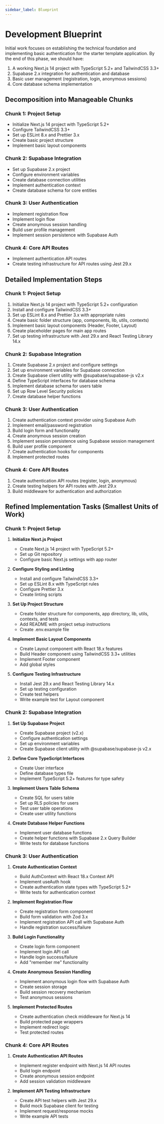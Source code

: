 ```yaml
---
sidebar_label: Blueprint
---
```


# Development Blueprint

Initial work focuses on establishing the technical foundation and implementing basic authentication for the starter template application. By the end of this phase, we should have:

1. A working Next.js 14 project with TypeScript 5.2+ and TailwindCSS 3.3+
2. Supabase 2.x integration for authentication and database
3. Basic user management (registration, login, anonymous sessions)
4. Core database schema implementation

## Decomposition into Manageable Chunks

### Chunk 1: Project Setup

- Initialize Next.js 14 project with TypeScript 5.2+
- Configure TailwindCSS 3.3+
- Set up ESLint 8.x and Prettier 3.x
- Create basic project structure
- Implement basic layout components

### Chunk 2: Supabase Integration

- Set up Supabase 2.x project
- Configure environment variables
- Create database connection utilities
- Implement authentication context
- Create database schema for core entities

### Chunk 3: User Authentication

- Implement registration flow
- Implement login flow
- Create anonymous session handling
- Build user profile management
- Implement session persistence with Supabase Auth

### Chunk 4: Core API Routes

- Implement authentication API routes
- Create testing infrastructure for API routes using Jest 29.x

## Detailed Implementation Steps

### Chunk 1: Project Setup

1. Initialize Next.js 14 project with TypeScript 5.2+ configuration
2. Install and configure TailwindCSS 3.3+
3. Set up ESLint 8.x and Prettier 3.x with appropriate rules
4. Create basic folder structure (app, components, lib, utils, contexts)
5. Implement basic layout components (Header, Footer, Layout)
6. Create placeholder pages for main app routes
7. Set up testing infrastructure with Jest 29.x and React Testing Library 14.x

### Chunk 2: Supabase Integration

1. Create Supabase 2.x project and configure settings
2. Set up environment variables for Supabase connection
3. Create Supabase client utility with @supabase/supabase-js v2.x
4. Define TypeScript interfaces for database schema
5. Implement database schema for users table
6. Set up Row Level Security policies
7. Create database helper functions

### Chunk 3: User Authentication

1. Create authentication context provider using Supabase Auth
2. Implement email/password registration
3. Build login form and functionality
4. Create anonymous session creation
5. Implement session persistence using Supabase session management
6. Build user profile component
7. Create authentication hooks for components
8. Implement protected routes

### Chunk 4: Core API Routes

1. Create authentication API routes (register, login, anonymous)
2. Create testing helpers for API routes with Jest 29.x
3. Build middleware for authentication and authorization

## Refined Implementation Tasks (Smallest Units of Work)

### Chunk 1: Project Setup

1. **Initialize Next.js Project**
    - Create Next.js 14 project with TypeScript 5.2+
    - Set up Git repository
    - Configure basic Next.js settings with app router

2. **Configure Styling and Linting**
    - Install and configure TailwindCSS 3.3+
    - Set up ESLint 8.x with TypeScript rules
    - Configure Prettier 3.x
    - Create linting scripts

3. **Set Up Project Structure**
    - Create folder structure for components, app directory, lib, utils, contexts, and tests
    - Add README with project setup instructions
    - Create .env.example file

4. **Implement Basic Layout Components**
    - Create Layout component with React 18.x features
    - Build Header component using TailwindCSS 3.3+ utilities
    - Implement Footer component
    - Add global styles

5. **Configure Testing Infrastructure**
    - Install Jest 29.x and React Testing Library 14.x
    - Set up testing configuration
    - Create test helpers
    - Write example test for Layout component

### Chunk 2: Supabase Integration

1. **Set Up Supabase Project**
    - Create Supabase project (v2.x)
    - Configure authentication settings
    - Set up environment variables
    - Create Supabase client utility with @supabase/supabase-js v2.x

2. **Define Core TypeScript Interfaces**
    - Create User interface
    - Define database types file
    - Implement TypeScript 5.2+ features for type safety

3. **Implement Users Table Schema**
    - Create SQL for users table
    - Set up RLS policies for users
    - Test user table operations
    - Create user utility functions

4. **Create Database Helper Functions**
    - Implement user database functions
    - Create helper functions with Supabase 2.x Query Builder
    - Write tests for database functions

### Chunk 3: User Authentication

1. **Create Authentication Context**
    - Build AuthContext with React 18.x Context API
    - Implement useAuth hook
    - Create authentication state types with TypeScript 5.2+
    - Write tests for authentication context

2. **Implement Registration Flow**
    - Create registration form component
    - Build form validation with Zod 3.x
    - Implement registration API call with Supabase Auth
    - Handle registration success/failure

3. **Build Login Functionality**
    - Create login form component
    - Implement login API call
    - Handle login success/failure
    - Add "remember me" functionality

4. **Create Anonymous Session Handling**
    - Implement anonymous login flow with Supabase Auth
    - Create session storage
    - Build session recovery mechanism
    - Test anonymous sessions

5. **Implement Protected Routes**
    - Create authentication check middleware for Next.js 14
    - Build protected page wrappers
    - Implement redirect logic
    - Test protected routes

### Chunk 4: Core API Routes

1. **Create Authentication API Routes**
    - Implement register endpoint with Next.js 14 API routes
    - Build login endpoint
    - Create anonymous session endpoint
    - Add session validation middleware

2. **Implement API Testing Infrastructure**
    - Create API test helpers with Jest 29.x
    - Build mock Supabase client for testing
    - Implement request/response mocks
    - Write example API tests
